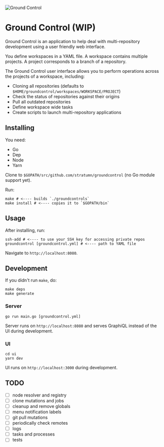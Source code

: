 ![Ground Control](https://raw.githubusercontent.com/stratumn/groundcontrol/master/hero.png)

# Ground Control (WIP)

Ground Control is an application to help deal with multi-repository development using a user friendly web interface.

You define workspaces in a YAML file.
A workspace contains multiple projects.
A project corresponds to a branch of a repository.

The Ground Control user interface allows you to perform operations across the projects of a workspace, including:

- Cloning all repositories (defaults to `$HOME/groundcontrol/workspaces/WORKSPACE/PROJECT`)
- Check the status of repositories against their origins
- Pull all outdated repositories
- Define workspace wide tasks
- Create scripts to launch multi-repository applications

## Installing

You need:

- Go
- Dep
- Node
- Yarn

Clone to `$GOPATH/src/github.com/stratumn/groundcontrol` (no Go module support yet).

Run:

```
make # <---- builds `./groundcontrols`
make install # <---- copies it to `$GOPATH/bin`
```

## Usage

After installing, run:

```
ssh-add # <---- to use your SSH key for accessing private repos
groundcontrol [groundcontrol.yml] # <---- path to YAML file
```

Navigate to `http://localhost:8080`.

## Development

If you didn't run `make`, do:

```
make deps
make generate
```

### Server

```
go run main.go [groundcontrol.yml]
```

Server runs on `http://localhost:8080` and serves GraphiQL instead of the UI during development.

### UI

```
cd ui
yarn dev
```

UI runs on `http://localhost:3000` during development.

## TODO

- [ ] node resolver and registry
- [ ] clone mutations and jobs
- [ ] cleanup and remove globals
- [ ] menu notification labels
- [ ] git pull mutations
- [ ] periodically check remotes
- [ ] logs
- [ ] tasks and processes
- [ ] tests

